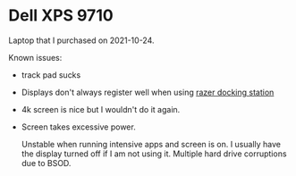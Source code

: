 # Dell XPS 9710

Laptop that I purchased on 2021-10-24.

Known issues:

- track pad sucks
- Displays don't always register well when using [razer docking station](../0)
- 4k screen is nice but I wouldn't do it again.
- Screen takes excessive power.

  Unstable when running intensive apps and screen is on. I usually have the display turned off if I am not using it. Multiple hard drive corruptions due to BSOD.
